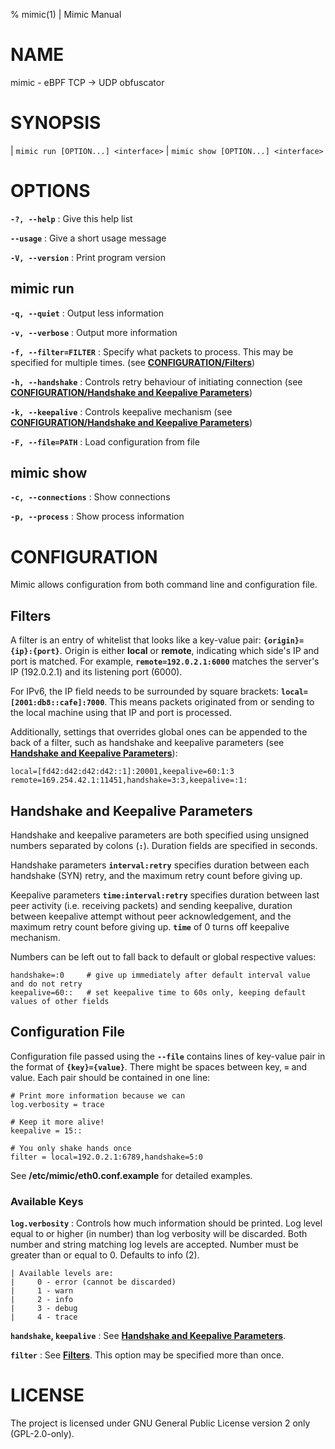 % mimic(1) | Mimic Manual

# NAME

mimic - eBPF TCP -> UDP obfuscator

# SYNOPSIS

| `mimic run [OPTION...] <interface>`
| `mimic show [OPTION...] <interface>`

# OPTIONS

**`-?, --help`**
: Give this help list

**`--usage`**
: Give a short usage message

**`-V, --version`**
: Print program version

## mimic run

**`-q, --quiet`**
: Output less information

**`-v, --verbose`**
: Output more information

**`-f, --filter=FILTER`**
: Specify what packets to process. This may be specified for multiple times. (see [**CONFIGURATION/Filters**](#filters))

**`-h, --handshake`**
: Controls retry behaviour of initiating connection (see [**CONFIGURATION/Handshake and Keepalive Parameters**](#handshake-and-keepalive-parameters))

**`-k, --keepalive`**
: Controls keepalive mechanism (see [**CONFIGURATION/Handshake and Keepalive Parameters**](#handshake-and-keepalive-parameters))

**`-F, --file=PATH`**
: Load configuration from file

## mimic show

**`-c, --connections`**
: Show connections

**`-p, --process`**
: Show process information

# CONFIGURATION

Mimic allows configuration from both command line and configuration file.

## Filters

A filter is an entry of whitelist that looks like a key-value pair: **`{origin}={ip}:{port}`**. Origin is either **local** or **remote**, indicating which side's IP and port is matched. For example, **`remote=192.0.2.1:6000`** matches the server's IP (192.0.2.1) and its listening port (6000).

For IPv6, the IP field needs to be surrounded by square brackets: **`local=[2001:db8::cafe]:7000`**. This means packets originated from or sending to the local machine using that IP and port is processed.

Additionally, settings that overrides global ones can be appended to the back of a filter, such as handshake and keepalive parameters (see [**Handshake and Keepalive Parameters**](#handshake-and-keepalive-parameters)):

```
local=[fd42:d42:d42:d42::1]:20001,keepalive=60:1:3
remote=169.254.42.1:11451,handshake=3:3,keepalive=:1:
```

## Handshake and Keepalive Parameters

Handshake and keepalive parameters are both specified using unsigned numbers separated by colons (**`:`**). Duration fields are specified in seconds.

Handshake parameters **`interval:retry`** specifies duration between each handshake (SYN) retry, and the maximum retry count before giving up.

Keepalive parameters **`time:interval:retry`** specifies duration between last peer activity (i.e. receiving packets) and sending keepalive, duration between keepalive attempt without peer acknowledgement, and the maximum retry count before giving up. **`time`** of 0 turns off keepalive mechanism.

Numbers can be left out to fall back to default or global respective values:

```
handshake=:0     # give up immediately after default interval value and do not retry
keepalive=60::   # set keepalive time to 60s only, keeping default values of other fields
```

## Configuration File

Configuration file passed using the **`--file`** contains lines of key-value pair in the format of **`{key}={value}`**. There might be spaces between key, **`=`** and value. Each pair should be contained in one line:

```
# Print more information because we can
log.verbosity = trace

# Keep it more alive!
keepalive = 15::

# You only shake hands once
filter = local=192.0.2.1:6789,handshake=5:0
```

See **/etc/mimic/eth0.conf.example** for detailed examples.

### Available Keys

**`log.verbosity`**
:     Controls how much information should be printed. Log level equal to or higher (in number) than log verbosity will be discarded. Both number and string matching log levels are accepted. Number must be greater than or equal to 0. Defaults to info (2).

    | Available levels are:
    |     0 - error (cannot be discarded)
    |     1 - warn
    |     2 - info
    |     3 - debug
    |     4 - trace

**`handshake`, `keepalive`**
: See [**Handshake and Keepalive Parameters**](#handshake-and-keepalive-parameters).

**`filter`**
: See [**Filters**](#filters). This option may be specified more than once.

# LICENSE

The project is licensed under GNU General Public License version 2 only (GPL-2.0-only).
